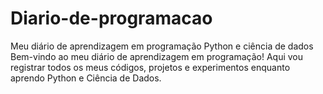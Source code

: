 # Diario-de-programacao
Meu diário de aprendizagem em programação Python e ciência de dados
Bem-vindo ao meu diário de aprendizagem em programação!
Aqui vou registrar todos os meus códigos, projetos e experimentos enquanto aprendo Python e Ciência de Dados.
